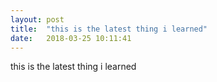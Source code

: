 ```yaml
---
layout: post
title:  "this is the latest thing i learned"
date:   2018-03-25 10:11:41
---
```


this is the latest thing i learned